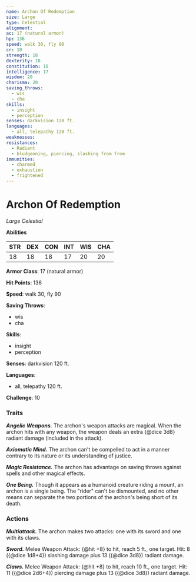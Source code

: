 ```yaml
---
name: Archon Of Redemption
size: Large
type: Celestial
alignment: 
ac: 17 (natural armor)
hp: 136
speed: walk 30, fly 90
cr: 10
strength: 18
dexterity: 18
constitution: 18
intelligence: 17
wisdom: 20
charisma: 20
saving_throws:
  - wis
  - cha
skills:
  - insight
  - perception
senses: darkvision 120 ft.
languages:
  - all, telepathy 120 ft.
weaknesses:
resistances:
  - Radiant
  - bludgeoning, piercing, slashing from from
immunities:
  - charmed
  - exhaustion
  - frightened
---
```


# Archon Of Redemption

*Large Celestial*

**Abilities**

| STR | DEX | CON | INT | WIS | CHA |
| --- | --- | --- | --- | --- | --- |
| 18 | 18 | 18 | 17 | 20 | 20 |

**Armor Class**: 17 (natural armor)

**Hit Points**: 136

**Speed**: walk 30, fly 90

**Saving Throws**:
  - wis
  - cha

**Skills**:
  - insight
  - perception

**Senses**: darkvision 120 ft.

**Languages**:
  - all, telepathy 120 ft.

**Challenge**: 10

### Traits
***Angelic Weapons.*** The archon's weapon attacks are magical. When the archon hits with any weapon, the weapon deals an extra {@dice 3d8} radiant damage (included in the attack).

***Axiomatic Mind.*** The archon can't be compelled to act in a manner contrary to its nature or its understanding of justice.

***Magic Resistance.*** The archon has advantage on saving throws against spells and other magical effects.

***One Being.*** Though it appears as a humanoid creature riding a mount, an archon is a single being. The "rider" can't be dismounted, and no other means can separate the two portions of the archon's being short of its death.

### Actions
***Multiattack.*** The archon makes two attacks: one with its sword and one with its claws.

***Sword.*** Melee Weapon Attack: {@hit +8} to hit, reach 5 ft., one target. Hit: 8 ({@dice 1d8+4}) slashing damage plus 13 ({@dice 3d8}) radiant damage.

***Claws.*** Melee Weapon Attack: {@hit +8} to hit, reach 10 ft., one target. Hit: 11 ({@dice 2d6+4}) piercing damage plus 13 ({@dice 3d8}) radiant damage.

